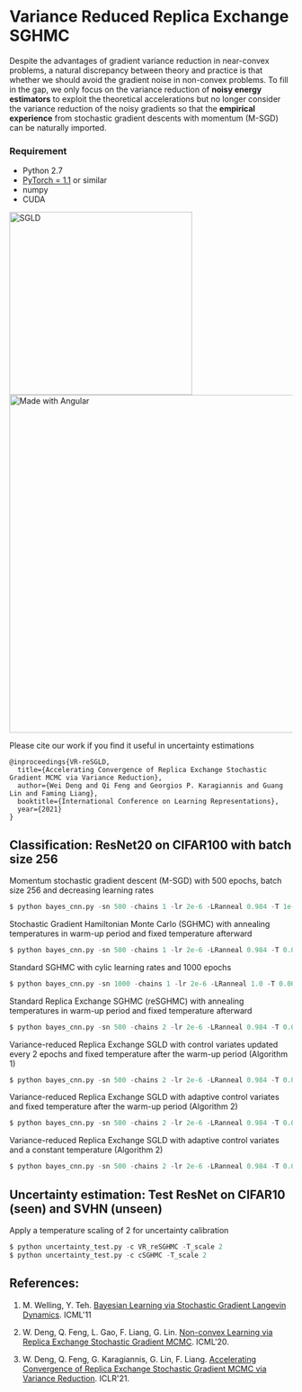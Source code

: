 # Variance Reduced Replica Exchange SGHMC

Despite the advantages of gradient variance reduction in near-convex problems, a natural discrepancy between theory and practice is that whether we should avoid the gradient noise in non-convex problems. To fill in the gap, we only focus on the variance reduction of **noisy energy estimators** to exploit the theoretical accelerations but no longer consider the variance reduction of the noisy gradients so that the **empirical experience** from stochastic gradient descents with momentum (M-SGD) can be naturally imported.


### Requirement
* Python 2.7
* [PyTorch = 1.1](https://pytorch.org/) or similar
* numpy
* CUDA 


<p float="left">
  <img src="output/SGLD.gif" width="325" title="SGLD"/>
  <img src="output/reSGLD_vs_VR_reSGLD.gif" width="600" alt="Made with Angular" title="Angular" /> 
</p>


Please cite our work if you find it useful in uncertainty estimations

```
@inproceedings{VR-reSGLD,
  title={Accelerating Convergence of Replica Exchange Stochastic Gradient MCMC via Variance Reduction},
  author={Wei Deng and Qi Feng and Georgios P. Karagiannis and Guang Lin and Faming Liang},
  booktitle={International Conference on Learning Representations},
  year={2021}
}
```



## Classification: ResNet20 on CIFAR100 with batch size 256

Momentum stochastic gradient descent (M-SGD) with 500 epochs, batch size 256 and decreasing learning rates
```python
$ python bayes_cnn.py -sn 500 -chains 1 -lr 2e-6 -LRanneal 0.984 -T 1e-300  -burn 0.6 
```


Stochastic Gradient Hamiltonian Monte Carlo (SGHMC) with annealing temperatures in warm-up period and fixed temperature afterward
```python
$ python bayes_cnn.py -sn 500 -chains 1 -lr 2e-6 -LRanneal 0.984 -T 0.01 -Tanneal 1.02 -burn 0.6 
```
Standard SGHMC with cylic learning rates and 1000 epochs
```python
$ python bayes_cnn.py -sn 1000 -chains 1 -lr 2e-6 -LRanneal 1.0 -T 0.001 -cycle 5 -period 0 -burn 0.7 
```

Standard Replica Exchange SGHMC (reSGHMC) with annealing temperatures in warm-up period and fixed temperature afterward
```python
$ python bayes_cnn.py -sn 500 -chains 2 -lr 2e-6 -LRanneal 0.984 -T 0.01 -var_reduce 0 -period 2 -bias_F 1.5e5 -burn 0.6 
```

Variance-reduced Replica Exchange SGLD with control variates updated every 2 epochs and fixed temperature after the warm-up period (Algorithm 1)
```python
$ python bayes_cnn.py -sn 500 -chains 2 -lr 2e-6 -LRanneal 0.984 -T 0.01 -var_reduce 1 -period 2 -bias_F 1.5e5 -burn 0.6 -seed 85674
```

Variance-reduced Replica Exchange SGLD with adaptive control variates and fixed temperature after the warm-up period (Algorithm 2)
```python
$ python bayes_cnn.py -sn 500 -chains 2 -lr 2e-6 -LRanneal 0.984 -T 0.01 -var_reduce 1 -period 2 -bias_F 1.5e5 -burn 0.6 -adapt_c 1
```

Variance-reduced Replica Exchange SGLD with adaptive control variates and a constant temperature (Algorithm 2)
```python
$ python bayes_cnn.py -sn 500 -chains 2 -lr 2e-6 -LRanneal 0.984 -T 0.0001 -Tanneal 1 -var_reduce 1 -period 2 -bias_F 1.5e7 -burn 0.6 -adapt_c 1 
```

## Uncertainty estimation: Test ResNet on CIFAR10 (seen) and SVHN (unseen)

Apply a temperature scaling of 2 for uncertainty calibration
```python
$ python uncertainty_test.py -c VR_reSGHMC -T_scale 2
$ python uncertainty_test.py -c cSGHMC -T_scale 2
```



## References:

1. M. Welling, Y. Teh. [Bayesian Learning via Stochastic Gradient Langevin Dynamics](https://pdfs.semanticscholar.org/aeed/631d6a84100b5e9a021ec1914095c66de415.pdf). ICML'11

2. W. Deng, Q. Feng, L. Gao, F. Liang, G. Lin. [Non-convex Learning via Replica Exchange Stochastic Gradient MCMC](https://arxiv.org/pdf/2008.05367.pdf). ICML'20.

4. W. Deng, Q. Feng, G. Karagiannis, G. Lin, F. Liang. [Accelerating Convergence of Replica Exchange Stochastic Gradient MCMC via Variance Reduction](https://openreview.net/forum?id=iOnhIy-a-0n). ICLR'21.

